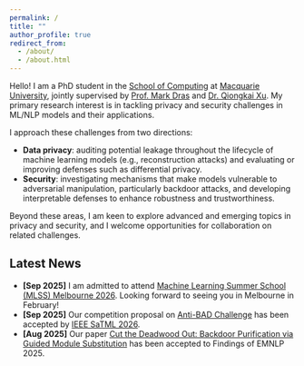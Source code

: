 ```yaml
---
permalink: /
title: ""   
author_profile: true
redirect_from: 
  - /about/
  - /about.html
---
```


<!-- ---
permalink: /
title: "About"
author_profile: true
redirect_from: 
  - /about/
  - /about.html
--- -->

Hello! I am a PhD student in the <a href="https://www.mq.edu.au/faculty-of-science-and-engineering/departments-and-schools/school-of-computing">School of Computing</a> at <a href="https://www.mq.edu.au/">Macquarie University</a>, jointly supervised by <a href="https://mark-dras.github.io/">Prof. Mark Dras</a> and <a href="https://xuqiongkai.github.io/">Dr. Qiongkai Xu</a>. My primary research interest is in tackling privacy and security challenges in ML/NLP models and their applications.

I approach these challenges from two directions:

* **Data privacy**: auditing potential leakage throughout the lifecycle of machine learning models (e.g., reconstruction attacks) and evaluating or improving defenses such as differential privacy.
* **Security**: investigating mechanisms that make models vulnerable to adversarial manipulation, particularly backdoor attacks, and developing interpretable defenses to enhance robustness and trustworthiness.

Beyond these areas, I am keen to explore advanced and emerging topics in privacy and security, and I welcome opportunities for collaboration on related challenges.

<!-- I completed a Master of Research at <a href="https://www.mq.edu.au/">Macquarie University</a> in 2024, where I received a thesis score of 93 (High Distinction), leading to my admission into the PhD program with a full scholarship. Before that, I earned an M.S. in Information Technology with Distinction from <a href="https://www.unimelb.edu.au/">The University of Melbourne</a> in 2023, an M.S. in Control Engineering in 2016, and a B.A. in Mechanical Engineering in 2013, both from <a href="https://www.cqu.edu.cn/">Chongqing University</a>. -->

## Latest News

* **[Sep 2025]** I am admitted to attend <a href="https://www.mlss-melbourne.com/">Machine Learning Summer School (MLSS) Melbourne 2026</a>. Looking forward to seeing you in Melbourne in February!
* **[Sep 2025]** Our competition proposal on <a href="https://anti-bad.github.io/">Anti-BAD Challenge</a> has been accepted by <a href="https://satml.org/competitions/">IEEE SaTML 2026</a>.
* **[Aug 2025]** Our paper <a href="https://arxiv.org/abs/2412.20476">Cut the Deadwood Out: Backdoor Purification via Guided Module Substitution</a> has been accepted to Findings of EMNLP 2025.